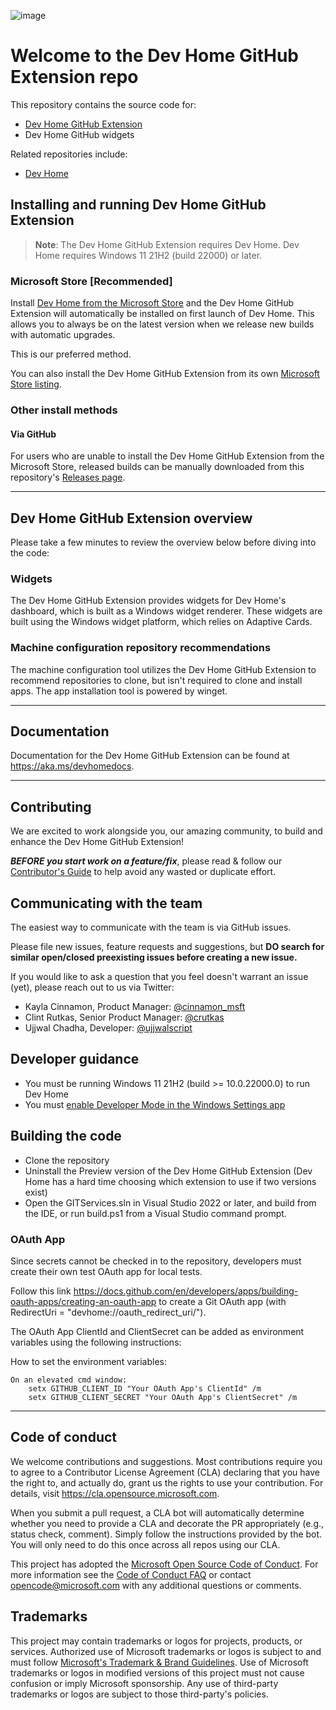 ![image](https://github.com/microsoft/devhomegithubextension/assets/48369326/59a0a369-f166-4287-90e7-f89b7b6b5eb8)

# Welcome to the Dev Home GitHub Extension repo


This repository contains the source code for:

* [Dev Home GitHub Extension](https://aka.ms/devhomegithubextension)
* Dev Home GitHub widgets

Related repositories include:

* [Dev Home](https://github.com/microsoft/devhome)

## Installing and running Dev Home GitHub Extension

> **Note**: The Dev Home GitHub Extension requires Dev Home. Dev Home requires Windows 11 21H2 (build 22000) or later.

### Microsoft Store [Recommended]

Install [Dev Home from the Microsoft Store](https://aka.ms/devhome) and the Dev Home GitHub Extension will automatically be installed on first launch of Dev Home.
This allows you to always be on the latest version when we release new builds with automatic upgrades.

This is our preferred method.

You can also install the Dev Home GitHub Extension from its own [Microsoft Store listing](https://aka.ms/devhomegithubextension).

### Other install methods

#### Via GitHub

For users who are unable to install the Dev Home GitHub Extension from the Microsoft Store, released builds can be manually downloaded from this repository's [Releases page](https://github.com/microsoft/devhomegithubextension/releases).

---

## Dev Home GitHub Extension overview

Please take a few minutes to review the overview below before diving into the code:

### Widgets

The Dev Home GitHub Extension provides widgets for Dev Home's dashboard, which is built as a Windows widget renderer. These widgets are built using the Windows widget platform, which relies on Adaptive Cards.

### Machine configuration repository recommendations

The machine configuration tool utilizes the Dev Home GitHub Extension to recommend repositories to clone, but isn't required to clone and install apps. The app installation tool is powered by winget.

---

## Documentation

Documentation for the Dev Home GitHub Extension can be found at https://aka.ms/devhomedocs.

---

## Contributing

We are excited to work alongside you, our amazing community, to build and enhance the Dev Home GitHub Extension!

***BEFORE you start work on a feature/fix***, please read & follow our [Contributor's Guide](https://github.com/microsoft/devhomegithubextension/blob/main/CONTRIBUTING.md) to help avoid any wasted or duplicate effort.

## Communicating with the team

The easiest way to communicate with the team is via GitHub issues.

Please file new issues, feature requests and suggestions, but **DO search for similar open/closed preexisting issues before creating a new issue.**

If you would like to ask a question that you feel doesn't warrant an issue (yet), please reach out to us via Twitter:

* Kayla Cinnamon, Product Manager: [@cinnamon_msft](https://twitter.com/cinnamon_msft)
* Clint Rutkas, Senior Product Manager: [@crutkas](https://twitter.com/crutkas)
* Ujjwal Chadha, Developer: [@ujjwalscript](https://twitter.com/ujjwalscript)

## Developer guidance

* You must be running Windows 11 21H2 (build >= 10.0.22000.0) to run Dev Home
* You must [enable Developer Mode in the Windows Settings app](https://docs.microsoft.com/en-us/windows/uwp/get-started/enable-your-device-for-development)

## Building the code

* Clone the repository
* Uninstall the Preview version of the Dev Home GitHub Extension (Dev Home has a hard time choosing which extension to use if two versions exist)
* Open the GITServices.sln in Visual Studio 2022 or later, and build from the IDE, or run build.ps1 from a Visual Studio command prompt.

### OAuth App
Since secrets cannot be checked in to the repository, developers must create their own test OAuth app for local tests.

Follow this link https://docs.github.com/en/developers/apps/building-oauth-apps/creating-an-oauth-app to create a Git OAuth app (with RedirectUri = "devhome://oauth_redirect_uri/").

The OAuth App ClientId and ClientSecret can be added as environment variables using the following instructions:

How to set the environment variables:

    On an elevated cmd window:
        setx GITHUB_CLIENT_ID "Your OAuth App's ClientId" /m
        setx GITHUB_CLIENT_SECRET "Your OAuth App's ClientSecret" /m

---

## Code of conduct

We welcome contributions and suggestions. Most contributions require you to agree to a Contributor License Agreement (CLA) declaring that you have the right to, and actually do, grant us the rights to use your contribution. For details, visit https://cla.opensource.microsoft.com.

When you submit a pull request, a CLA bot will automatically determine whether you need to provide a CLA and decorate the PR appropriately (e.g., status check, comment). Simply follow the instructions provided by the bot. You will only need to do this once across all repos using our CLA.

This project has adopted the [Microsoft Open Source Code of Conduct](https://opensource.microsoft.com/codeofconduct/). For more information see the [Code of Conduct FAQ](https://opensource.microsoft.com/codeofconduct/faq/) or contact [opencode@microsoft.com](mailto:opencode@microsoft.com) with any additional questions or comments.

## Trademarks

This project may contain trademarks or logos for projects, products, or services. Authorized use of Microsoft trademarks or logos is subject to and must follow [Microsoft's Trademark & Brand Guidelines](https://www.microsoft.com/en-us/legal/intellectualproperty/trademarks/usage/general). Use of Microsoft trademarks or logos in modified versions of this project must not cause confusion or imply Microsoft sponsorship. Any use of third-party trademarks or logos are subject to those third-party's policies.
